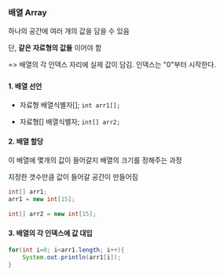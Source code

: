 ### 배열 Array

하나의 공간에 여러 개의 값을 담을 수 있음

단, **같은 자료형의 값들** 이어야 함

=> 배열의 각 인덱스 자리에 실제 값이 담김. 인덱스는 "0"부터 시작한다.

##### 

#### 1. 배열 선언

- 자료형 배열식별자[];		`int arr1[];`

- 자료형[] 배열식별자;		`int[] arr2;`

#### 2. 배열 할당

이 배열에 몇개의 값이 들어갈지 배열의 크기를 정해주는 과정

지정한 갯수만큼 값이 들어갈 공간이 만들어짐

```java
int[] arr1; 
arr1 = new int[15];
		
int[] arr2 = new int[15];
```

#### 3. 배열의 각 인덱스에 값 대입

```Java
for(int i=0; i<arr1.length; i++){
	System.out.println(arr1[i]);
}
```

